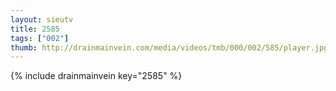 ```yaml
--- 
layout: sieutv
title: 2585
tags: ["002"]
thumb: http://drainmainvein.com/media/videos/tmb/000/002/585/player.jpg
---
```

{% include drainmainvein key="2585" %} 
